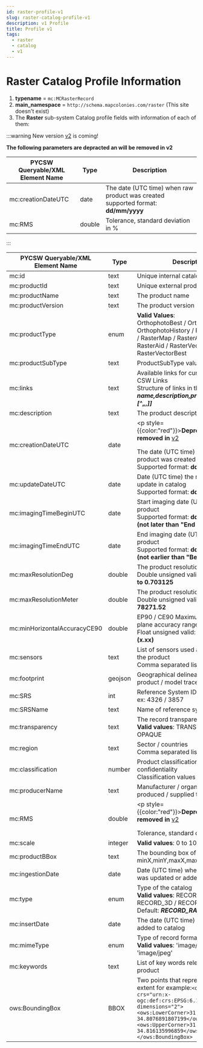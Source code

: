 ```yaml
---
id: raster-profile-v1
slug: raster-catalog-profile-v1
description: v1 Profile
title: Profile v1
tags:
  - raster
  - catalog
  - v1
---
```


# Raster Catalog Profile Information

1. **typename** = `mc:MCRasterRecord`
2. **main_namespace** = `http://schema.mapcolonies.com/raster` (This site doesn't exist)
3. The **Raster** sub-system Catalog profile fields with information of each of them:

:::warning
New version [v2](/docs/MapColonies/Raster/services/catalog/raster-catalog-profile-v2) is coming!
<p style={{color:"red"}}><b>The following parameters are depracted an will be removed in v2</b></p> 

| **PYCSW Queryable/XML <br/> Element Name** | **Type** | **Description** |
| ----------- | ----------- | ----------- |
| mc:creationDateUTC | date | The date (UTC time) when raw product was created <br/> supported format: **dd/mm/yyyy** |
| mc:RMS | double | Tolerance, standard deviation in % |
:::

| **PYCSW Queryable/XML <br/> Element Name** | **Type** | **Description** |
| ----------- | ----------- | ----------- |
| mc:id | text | Unique internal catalog item id |
| mc:productId | text | Unique external product id |
| mc:productName | text | The product name |
| mc:productVersion | text | The product version |
| mc:productType | enum  | **Valid Values**: <br/> OrthophotoBest / Orthophoto / OrthophotoHistory / RasterMapBest / RasterMap / RasterAidBest / RasterAid / RasterVector / RasterVectorBest |
| mc:productSubType | text | ProductSubType values |
| mc:links | text | Available links for current product CSW Links <br /> Structure of links in the format ***name,description,protocol,url[^„,[^„,]]*** |
| mc:description | text | The product description |
| mc:creationDateUTC | date | <p style={{color:"red"}}><b>Deprecated: will be removed in</b> [v2](/docs/MapColonies/Raster/services/catalog/raster-catalog-profile-v2)</p> The date (UTC time) when raw product was created <br/> Supported format: **dd/mm/yyyy** |
| mc:updateDateUTC | date | Date (UTC time) the record got and update in catalog <br/> Supported format: **dd/mm/yyyy** |
| mc:imagingTimeBeginUTC | date | Start imaging date (UTC time) of raw product <br/> Supported format: **dd/mm/yyyy  (not later than "End date")** |
| mc:imagingTimeEndUTC | date | End imaging date (UTC time) of raw product <br/> Supported format: **dd/mm/yyyy  (not earlier than "Begin date")** |
| mc:maxResolutionDeg | double | The product resolution in degrees <br/> Double unsigned valid: **1.67638e-7 to 0.703125** |
| mc:maxResolutionMeter | double | The product resolution in meters <br/> Double unsigned valid: **0.0185 to 78271.52** |
| mc:minHorizontalAccuracyCE90 | double | EP90 / CE90 Maximum absolute plane accuracy range in meters <br/> Float unsigned valid: **0.01 to 4000 (x.xx)** |
| mc:sensors | text | List of sensors used as a source for the product <br/> Comma separated list |
| mc:footprint | geojson | Geographical delineation of the product / model trace |
| mc:SRS | int | Reference System ID (EPSG), <br /> ex: 4326 / 3857 |
| mc:SRSName | text | Name of reference system |
| mc:transparency | text | The record transparency <br /> **Valid values**:  TRANSPARENT / OPAQUE  |
| mc:region | text | Sector / countries <br/> Comma separated list |
| mc:classification | number | Product classification / confidentiality <br /> Classification values (3-6)
| mc:producerName | text | Manufacturer / organization that produced / supplied the product |
| mc:RMS | double | <p style={{color:"red"}}><b>Deprecated: will be removed in</b> [v2](/docs/MapColonies/Raster/services/catalog/raster-catalog-profile-v2)</p> Tolerance, standard deviation in % |
| mc:scale | integer | **Valid values**: 0 to 100000000 |
| mc:productBBox | text | The bounding box of the product minX,minY,maxX,maxY |
| mc:ingestionDate | date | Date (UTC time) when product data was updated or added to catalog |
| mc:type | enum | Type of the catalog <br /> **Valid values**:  RECORD_RASTER / RECORD_3D / RECORD_DEM <br /> Default: ***RECORD_RASTER***|
| mc:insertDate | date | The date (UTC time) when item was added to catalog |
| mc:mimeType | enum | Type of record format <br /> **Valid values**:  'image/png' and 'image/jpeg' |
| mc:keywords | text | List of key words relevant for product |
| ows:BoundingBox | BBOX | Two points that represent the record extent for example:```<ows:BoundingBox crs="urn:x-ogc:def:crs:EPSG:6.11:4326" dimensions="2"><ows:LowerCorner>31.9042863434239 34.8076891807199</ows:LowerCorner><ows:UpperCorner>31.9118071956932 34.816135996859</ows:UpperCorner></ows:BoundingBox>``` |
